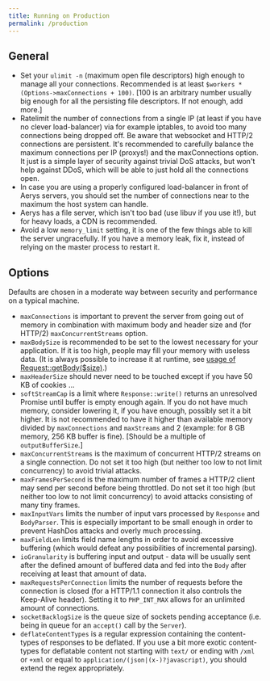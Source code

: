 ```yaml
---
title: Running on Production
permalink: /production
---
```

## General

- Set your `ulimit -n` (maximum open file descriptors) high enough to manage all your connections. Recommended is at least `$workers * (Options->maxConnections + 100)`. [100 is an arbitrary number usually big enough for all the persisting file descriptors. If not enough, add more.]
- Ratelimit the number of connections from a single IP (at least if you have no clever load-balancer) via for example iptables, to avoid too many connections being dropped off. Be aware that websocket and HTTP/2 connections are persistent. It's recommended to carefully balance the maximum connections per IP (proxys!) and the maxConnections option. It just is a simple layer of security against trivial DoS attacks, but won't help against DDoS, which will be able to just hold all the connections open.
- In case you are using a properly configured load-balancer in front of Aerys servers, you should set the number of connections near to the maximum the host system can handle.
- Aerys has a file server, which isn't too bad (use libuv if you use it!), but for heavy loads, a CDN is recommended.
- Avoid a low `memory_limit` setting, it is one of the few things able to kill the server ungracefully. If you have a memory leak, fix it, instead of relying on the master process to restart it.

## Options

Defaults are chosen in a moderate way between security and performance on a typical machine.

- `maxConnections` is important to prevent the server from going out of memory in combination with maximum body and header size and (for HTTP/2) `maxConcurrentStreams` option.
- `maxBodySize` is recommended to be set to the lowest necessary for your application. If it is too high, people may fill your memory with useless data. (It is always possible to increase it at runtime, see [usage of Request::getBody($size)](classes/request#getbodyint-ampbytestreammessage).)
- `maxHeaderSize` should never need to be touched except if you have 50 KB of cookies ...
- `softStreamCap` is a limit where `Response::write()` returns an unresolved Promise until buffer is empty enough again. If you do not have much memory, consider lowering it, if you have enough, possibly set it a bit higher. It is not recommended to have it higher than available memory divided by `maxConnections` and `maxStreams` and 2 (example: for 8 GB memory, 256 KB buffer is fine). [Should be a multiple of `outputBufferSize`.]
- `maxConcurrentStreams` is the maximum of concurrent HTTP/2 streams on a single connection. Do not set it too high (but neither too low to not limit concurrency) to avoid trivial attacks.
- `maxFramesPerSecond` is the maximum number of frames a HTTP/2 client may send per second before being throttled. Do not set it too high (but neither too low to not limit concurrency) to avoid attacks consisting of many tiny frames.
- `maxInputVars` limits the number of input vars processed by `Response` and `BodyParser`. This is especially important to be small enough in order to prevent HashDos attacks and overly much processing.
- `maxFieldLen` limits field name lengths in order to avoid excessive buffering (which would defeat any possibilities of incremental parsing).
- `ioGranularity` is buffering input and output - data will be usually sent after the defined amount of buffered data and fed into the `Body` after receiving at least that amount of data.
- `maxRequestsPerConnection` limits the number of requests before the connection is closed (for a HTTP/1.1 connection it also controls the Keep-Alive header). Setting it to `PHP_INT_MAX` allows for an unlimited amount of connections.
- `socketBacklogSize` is the queue size of sockets pending acceptance (i.e. being in queue for an `accept()` call by the `Server`).
- `deflateContentTypes` is a regular expression containing the content-types of responses to be deflated. If you use a bit more exotic content-types for deflatable content not starting with `text/` or ending with `/xml` or `+xml` or equal to `application/(json|(x-)?javascript)`, you should extend the regex appropriately.
